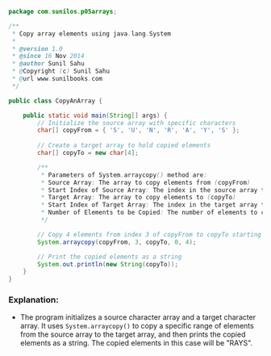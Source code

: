 ```java
package com.sunilos.p05arrays;

/**
 * Copy array elements using java.lang.System
 * 
 * @version 1.0
 * @since 16 Nov 2014
 * @author Sunil Sahu
 * @Copyright (c) Sunil Sahu
 * @url www.sunilbooks.com
 */

public class CopyAnArray {

    public static void main(String[] args) {
        // Initialize the source array with specific characters
        char[] copyFrom = { 'S', 'U', 'N', 'R', 'A', 'Y', 'S' };
        
        // Create a target array to hold copied elements
        char[] copyTo = new char[4];

        /**
         * Parameters of System.arraycopy() method are:
         * Source Array: The array to copy elements from (copyFrom)
         * Start Index of Source Array: The index in the source array to start copying from (3)
         * Target Array: The array to copy elements to (copyTo)
         * Start Index of Target Array: The index in the target array to start copying to (0)
         * Number of Elements to be Copied: The number of elements to copy (4)
         */

        // Copy 4 elements from index 3 of copyFrom to copyTo starting from index 0
        System.arraycopy(copyFrom, 3, copyTo, 0, 4);

        // Print the copied elements as a string
        System.out.println(new String(copyTo));
    }
}
```

### Explanation:
- The program initializes a source character array and a target character array. It uses `System.arraycopy()` to copy a specific range of elements from the source array to the target array, and then prints the copied elements as a string. The copied elements in this case will be "RAYS".
